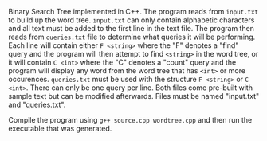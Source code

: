 Binary Search Tree implemented in C++. The program reads from ```input.txt``` to build up the word tree. ```input.txt``` can only contain alphabetic characters and all text must be added to the first line in the text file. The program then reads from ```queries.txt``` file to determine what queries it will be performing. Each line will contain either ```F <string>``` where the "F" denotes a "find" query and the program will then attempt to find ```<string>``` in the word tree, or it will contain ```C <int>``` where the "C" denotes a "count" query and the program will display any word from the word tree that has ```<int>``` or more occurences. ```queries.txt``` must be used with the structure ```F <string>``` or ```C <int>```. There can only be one query per line.  Both files come pre-built with sample text but can be modified afterwards. Files must be named "input.txt" and "queries.txt". 
  
Compile the program using ```g++ source.cpp wordtree.cpp``` and then run the executable that was generated.
